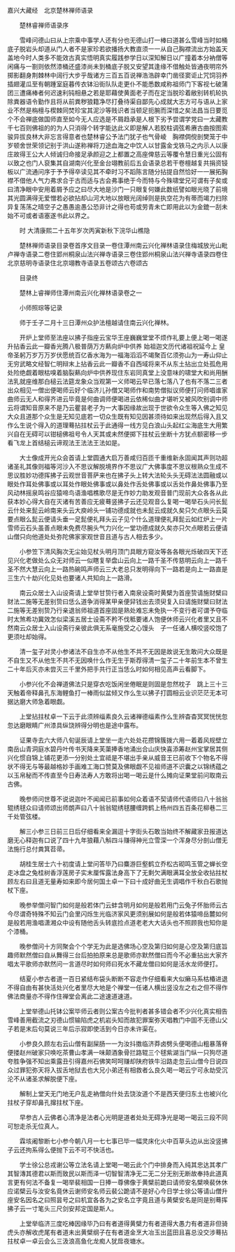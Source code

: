 <!-- { "loadSidebar": true } -->
嘉兴大藏经　北京楚林禅师语录


　　楚林睿禅师语录序

　　雪峰问德山曰从上宗乘中事学人还有分也无德山打一棒曰道甚么雪峰当时如桶底子脱岩头却道从门人者不是家珍若欲播扬大教直须一一从自己胸襟流出方始盖天盖地今时人类多不能效古真实悟明真实履践参学日以深知解日以广撞着本分衲僧等闲痛与一劄则依然漆桶还盛漆尚未到桶底子脱又安望其逢缘不借触处皆通夜明帘外掷影翻身荆棘林中阔行大步乎哉诸方三百五百说禅浩浩辟幸门凿径窦讵止咒饲羽养插翅灌瓜至有朝踵室庭暮传衣钵沿街队队走更仆不能悉数咸称祖师门下客视七破蒲团三遭痛棒者何迟速利钝相悬之若是耶藉使黄面老子而在定当脱珍着敝别转机轮执除粪器语令勤作且将从前粪秽狼籍净尽打叠待渠自鄙先心成就大志方可与语从上家业不然是栴檀与楔棘同焚珍宝其泥沙等贱识者当顿足扼腕而深惜之矣法昌当日要觅个不会禅底做国师直至如今无人应选是不屑趋承是人根下劣予尝谓学党曰一太藏教千七百则佛祖的的为人只消得个转字能达此义即是解人若胶柱调弦希赓古曲按图索骏异拔良林大非忘言得意者也楚林睿公予法门犹子也气骨崚　胸襟倜傥剖樊笼于中岁顿舍世荣领记别于洪山遂称禅将刀途血海之中饮人以甘露金戈铁马之内示人以康庄故得王公大人倾诚归命接足承颜迎之上都置之高座俾慈云等覆令慧日重光公固有以致之也门人裒集其自湖南兴化至金台翊教前后五会语录总若干卷檀越复共捐资锓板以广流通问序于予予得卒读见其不牵时习不蹈陈言随分拈提自然恰好一一展拓胸襟不借他人气力弗求合于古而适与古会弗事绝于今而特与今殊啸堂兄可谓有子矣或曰清净眼中安用着屑予应之曰尽大地是沙门一只眼复何嫌此数纸譬如眼光晓了前境其光圆满得无爱憎若必欲拈却山河大地以放眼光阔绰则是执空花为有蒂而竭力扫除异复荡荡之晴空子之愚愚逾愚公恐非计之得也苟或劳青未亡即用此以为金鎞一刮未始不可或者语塞遂书此以界之。

　　时
大清康熙二十五年岁次丙寅新秋下浣华山樵隐

　　楚林禅师语录目录卷首序文目录一卷住潭州南云兴化禅林语录住梅城放光山毗卢禅寺语录二卷住郢州桐泉山法兴禅寺语录三卷住郢州桐泉山法兴禅寺语录四卷住北京慈明寺语录住北京翊教寺语录五卷颂古六卷颂古

　　目录终

　　楚林上睿禅师住潭州南云兴化禅林语录卷之一

　　小师照琮等记录

　　师于壬子二月十三日潭州众护法檀越请住南云兴化禅林。

　　开炉上堂师至法座以拂子指座云宝华王座巍巍堂堂不烦作礼要上便上喝一喝遂升拈香云此一瓣香光腾八极普荫万方爇向炉中供养
始祖迦文历代诸祖祝延今上
皇帝圣躬万岁万万岁伏愿统百亿香水海为一福海滔滔不竭聚百亿须弥山为一寿山仰止无穷武略文经智仁明辩末上拈香云此一瓣香不自西域将来不从东土拈出立处孤危用处险绝觑着眼枯嗅着脑裂爇向炉中供养现住东岩同真堂上没意味的啸堂大和尚用酬法乳就座维那白槌云法筵龙象众当观第一义师喝云早已落七落八了也有不落二三者出众相见一僧出便喝师云好个临济儿孙僧又喝师作和南势僧拟议师便打问师唱谁家曲师云无人和得齐进云毕竟是何曲调师便喝进云依稀似曲才堪听又被风吹别调中师云将谓知音原来不是乃云瞿昙老子为一大事因缘故出现于世欲令众生等入佛之知见大众且道那个众生是无知见底若一切众生既有知见因甚须待如来出现然后得入且又作么生说个得入的道理蓦拈拄杖云于此通得一线方见白浪山头起红尘海底生大用繁兴自在无碍可以钳槌佛祖号令人天其或未然便掷下拄杖云坐断十方犹点额密移一步看飞龙上首结槌云谛观法王法法王法如是。

　　大士像成开光众会首请上堂圆通大启万善咸归百匝千重维新永固闻其声则功超诸圣礼其像则福等河沙入不思议解脱境界作不思议广大佛事度不思议根熟众生成不思议胜妙功德挥拂子云观世音菩萨来也在拂子头上转大法轮头头无碍法法圆融或以眼处作耳处佛事或以耳处作眼处佛事或以鼻处作舌处佛事或以舌处作鼻处佛事乃至风动林摇泉鸣谷应猿啼鸟语渔唱樵歌尽是无作妙力助发观音普门现前大众各各从此获本妙心得大自在灭诸有苦善应无疲蓦竖拂子云还见观音么复喝一喝举石头问长髭云什处来髭云岭南来头云大庾岭头一铺功德成就也未髭云成就久矣只欠点眼头云莫要点眼么髭云便请头垂一足髭便礼拜头云子见个什么道理便礼拜髭云如红炉上一片雪师云石头虽善点眼未免费尽腕头气力兴化一堂功德成就久矣亦只欠点眼若云便请山僧只向他道处处弥陀佛家家观世音且道与古人相去多少。

　　小参笠下清风胸次无尘始见杖头明月顶门具眼方窥汝等各各眼光烁破四天下还见兴化老做处么众无对师云一似瞎复举盘山云向上一路千圣不传慈明云向上一路千圣不然大慧云向上一路热碗鸣声师云三大老总只发明得向下一路若是向上一路直是三生六十劫兴化见处也要诸人共知向上一路滑。

　　南云众居士入山设斋请上堂举甘贽行者入南泉设斋时黄檗为首座贽请施财檗曰财法二施等无差别贽曰恁么道争消得某甲亲便舁钱出去须臾复入曰请施财檗曰财法二施等无差别贽乃行亲退翁师祖道首座固是熟处难忘未免执一不变行者可谓予夺临时太煞希功冀效怎似梁溪五居士设斋不矜不伐秪要诸人饱便休师云兴化者里又且不然南云众居士入山设斋行亲彼此俱无系毫施受之心馒头　子一任诸人横咬竖咬饱了更须吐却始得。

　　清一玺子对灵小参诸法不自生亦不从他生不共不无因是故说无生敢问大众既是不自生又不从他生不共不无因唤什么作无生于斯荐得清一玺子二十年前生本不曾生二十年后灭亦未尝灭三千里外把手共行正当恁么时如何相见高声云看脚下。

　　小参兴化不会禅道佛法只是穿衣吃饭闲坐倦眠是则固是忽然枕子　跳上三十三天触着帝释鼻孔东海鲤鱼打一棒雨似盆倾又作么生以拂子打圆相云业识茫茫无本可据达磨大师急着眼觑。

　　上堂拈拄杖卓一下云于此须辨缁素良久云诸禅德缁素作么生辨杳杳冥冥恍恍忽忽达磨眼睛广州漆具纵饶辨得分明也是途中露布。

　　证果寺去六大师八旬诞辰请上堂坐一走六处处花攒锦簇拨六用一着着风规壁立南岳山青洞庭水碧丹叶传书天降来芙蕖捧香地涌出合山庆快喜添筹赵州宝掌居其侧兴化惯自锦上铺花更添一分别处土宜祗是不堪出手亲从威音王已前收下个物名不得状不得无与等最越格妙手画难工海口赞莫及佛眼觑不见祖师道不识囊之以锦绣蕴之以玉帛秘而不传直至今日寿法寿人方敢将出喝一喝云是什么摊向证果堂前问取南云古佛。

　　晚参师问世尊不说说迦叶不闻闻已前事如何众着语不契请师代语师曰八十翁翁辊绣毬众曰请师颂出师朗声曰八十翁翁辊绣毬腰缠跨鹤上杨州四五百条花柳巷二三千处管弦楼。

　　解三小参三日前三日后仔细看来全漏逗十字街头石敢当始终不解藏家丑报道达磨无心释迦有口说了四十九年狼藉八斛四斗赚得神光立雪深一个浑身尽分剖山僧无法施行总付粪箕苕帚。

　　胡桂生居士六十初度请上堂问答毕乃曰麋游巨壑鹤立乔松古砌鸣玉管之蝉长空走冰盘之兔桂树香浮莲房子实末厘恽露法身高下了无剩欠满眼满耳全放全收拈拄杖顾左右曰且道无量寿如来即今居何国土卓一下曰十成好曲无生调唱作千秋白石歌抛杖下座。

　　晚参举僧问智门如何是般若体门云蚌含明月如何是般若用门云兔子怀胎师云古今尽谓奇特殊不知云门会里闪烁生光临济家风更须别展如何是般若体猿啼岳麓如何是般若用渔唱潇湘众中设有随他舌头转底捡点道老老大大话头也不照顾我也知你是个漆桶。

　　晚参僧问十方同聚会个个学无为此是选佛场心空及第归如何是心空及第归底旨趣师默然僧曰自从舞得三台后拍拍原来总是歌师亦默然僧曰而今不必重拈出大家齐唱太平歌师亦默然问一言道尽时如何师曰死水不藏龙僧曰如何是活水龙师便打。

　　结夏小参古者道一百日紧结布袋头断断不容走作仔细看来大似癞马系枯椿进退不得自由有甚快活处兴化者里尽大地是个禅堂一任诸人横出竖没左之右之但不得作佛法商量亦不得作住禅堂会离此二途速道速道。

　　上堂举德山托钵公案毕师云者则公案古今批判者甚多错会者不少兴化真实相告雪峰善用截流之刃德山惯输陷虎之机岩头知而故犯罪案弥天唱教门中固不无德山父子若是末后句莫说三年后示寂即使活到今日亦未许渠在。

　　小参良久顾左右云山僧有副屎肠一一为汝抖擞临济莽卤劈头便喝德山粗暴落脊便搂赵州破家只唤吃茶曹山孝满一味颠酒象骨拦路辊三个毬紫湖当门纵一只狗尽道夸胜争强不知出乘露丑引得嘉州石佛笑呵呵赚却陕府铁牛沿路走忽云山僧今日说四众过罪犯弥天将入拔舌地狱去也大兄小弟还有相救者么良久喝一喝云宁可永劫受沉沦不从诸圣求解脱便下座。

　　解制上堂天无门地无户乱走衲僧向什处去饶汝道个不是西天便归东土也被兴化拄杖子穿却鼻孔撺拄杖下座。

　　早参古人云佛者心清净是法者心光明是道者处处无碍净光是喝一喝云三段不同可恕走杀无位真人。

　　霖垓阇黎断七小参今朝八月一七七事已毕一幅灵床化火中百草头边从出没竖拂子云还拘系得么便抛下云不可不快活也。

　　学士徐公总戎谢公等立法名请上堂喝一喝云此个门中排身而入纯其忠达其孝广其智漙其德君以斯而致民以斯而泽一切智智清净无二无二分无别无断故奉持此道真言更有何法不备复一喝举裴相国一日捧一尊佛像于黄檗前跪曰请师安名檗唤裴休休应诺檗云与汝安名竟休云谢师安名师云裴公跪请不是好心今日学士徐公等请山僧升座安名因名之曰照昙号之曰机宜各各为之安名立字竟且道与黄檗安名是同是别蓦挥拂子云一寸笔头三尺剑安邦定国是斯人。

　　上堂举临济三度吃棒因缘毕乃曰有者道得黄檗力有者道得大愚力有者道非但骑虎头亦解收虎尾有者道未出黄檗纲子在有者道金烹大冶玉出蓝田且喜总没交涉蓦拈拄杖卓一卓云会么三汲浪高鱼化龙痴人犹戽夜塘水。


